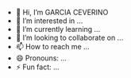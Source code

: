 - 👋 Hi, I’m GARCIA CEVERINO
- 👀 I’m interested in ...
- 🌱 I’m currently learning ...
- 💞️ I’m looking to collaborate on ...
- 📫 How to reach me ...
- 😄 Pronouns: ...
- ⚡ Fun fact: ...

<!---
otiskongka/otiskongka is a ✨ special ✨ repository because its `README.md` (this file) appears on your GitHub profile.
You can click the Preview link to take a look at your changes.
--->
